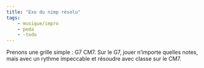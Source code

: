 ```yaml
---
title: "Exo du nimp résolu"
tags:
    - musique/impro
    - peda
    - -todo
---
```


Prenons une grille simple : G7 CM7.
Sur le G7, jouer n’importe quelles notes, mais avec un rythme impeccable et
résoudre avec classe sur le CM7.
